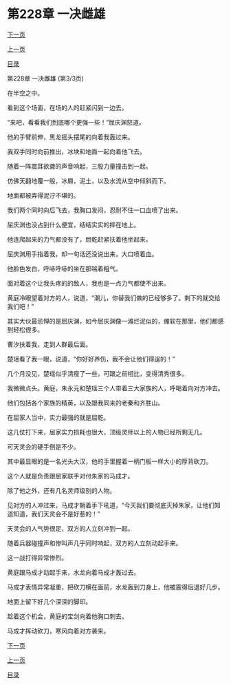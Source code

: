 <h1>第228章    一决雌雄</h1>
            <div><p><a href="./0684_%E7%AC%AC229%E7%AB%A0_%E5%B0%B1%E5%9C%B0%E5%A4%84%E5%86%B3.md">下一页</a></p><p><a href="./0682_%E7%AC%AC228%E7%AB%A0_%E4%B8%80%E5%86%B3%E9%9B%8C%E9%9B%84.md">上一页</a></p><p><a href="../">目录</a></p></div>
            <div><p>第228章    一决雌雄 (第3/3页)</p><p>在半空之中。</p><p>看到这个场面，在场的人的赶紧闪到一边去。</p><p>“来吧，看看我们到底哪个更强一些！”屈庆渊怒道。</p><p>他的手臂前伸，黑龙摇头摆尾的向着我轰过来。</p><p>我双手同时向前推出，冰块和地面一起向着他飞去。</p><p>随着一阵震耳欲聋的声音响起，三股力量撞击到一起。</p><p>仿佛天翻地覆一般，冰屑，泥土，以及水流从空中倾斜而下。</p><p>地面都被弄得泥泞不堪的。</p><p>我们两个同时向后飞去，我胸口发闷，忍耐不住一口血喷了出来。</p><p>屈庆渊也没占到什么便宜，结结实实的摔在地上。</p><p>他连爬起来的力气都没有了，屈乾赶紧扶着他坐起来。</p><p>屈庆渊用手指着我，却一句话还没说出来，大口喷着血。</p><p>他脸色发白，呼哧呼哧的坐在那喘着粗气。</p><p>面对着这个让我头疼的的敌人，我也是一点力气都使不出来。</p><p>黄庭冷眼望着对方的人，说道，“潮儿，你替我们做的已经够多了。剩下的就交给我们吧！”</p><p>其实大伙最忌惮的是屈庆渊，如今屈庆渊像一滩烂泥似的，瘫软在那里，他们都感到轻松很多。</p><p>曹汐扶着我，走到人群最后面。</p><p>楚瑶看了我一眼，说道，“你好好养伤，我不会让他们得逞的！”</p><p>几个月没见，楚瑶似乎清瘦了一些，可跟之前相比，变得清秀很多。</p><p>我微微点头。黄庭，朱永元和楚瑶三个人带着三大家族的人，呼喝着向对方冲去。</p><p>他们包括各个家族的精英，以及跟我同来的老秦和齐胜山。</p><p>在屈家人当中，实力最强的就是屈乾。</p><p>这几仗打下来，屈家实力损耗也很大，顶级灵师以上的人物已经所剩无几。</p><p>可天灵会的硬手倒是不少。</p><p>其中最显眼的是一名光头大汉，他的手里握着一柄门板一样大小的厚背砍刀。</p><p>这个人就是负责跟屈家联手对付朱家的马成才。</p><p>除了他之外，还有几名灵师级别的人物。</p><p>见对方的人冲过来，马成才朝着手下吼道，“今天我们要彻底灭掉朱家，让他们知道知道，我们天灵会不是好惹的！”</p><p>天灵会的人气势很足，双方的人立刻冲到一起。</p><p>随着兵器碰撞声和惨叫声几乎同时响起，双方的人立刻动起手来。</p><p>这一战打得异常惨烈。</p><p>黄庭跟马成才动起手来，水龙向着马成才轰过去。</p><p>马成才表情异常凝重，把砍刀横在面前，水龙轰到刀身上，他被震得后退好几步。</p><p>地面上留下好几个深深的脚印。</p><p>趁着这个机会，黄庭的宝剑向着他胸口刺去。</p><p>马成才挥动砍刀，寒风向着对方袭来。</p></div>
            <div><p><a href="./0684_%E7%AC%AC229%E7%AB%A0_%E5%B0%B1%E5%9C%B0%E5%A4%84%E5%86%B3.md">下一页</a></p><p><a href="./0682_%E7%AC%AC228%E7%AB%A0_%E4%B8%80%E5%86%B3%E9%9B%8C%E9%9B%84.md">上一页</a></p><p><a href="../">目录</a></p></div>